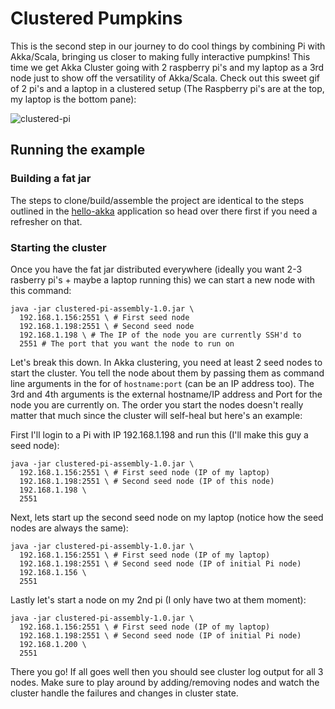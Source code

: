 # Clustered Pumpkins
This is the second step in our journey to do cool things by combining Pi with Akka/Scala, bringing us closer to making fully interactive pumpkins! This time we get Akka Cluster going with 2 raspberry pi's and my laptop as a 3rd node just to show off the versatility of Akka/Scala. Check out this sweet gif of 2 pi's and a laptop in a clustered setup (The Raspberry pi's are at the top, my laptop is the bottom pane):

![clustered-pi](http://i.imgur.com/N3ZNjIJ.gif "Akka clustering with Rasberry Pi")

## Running the example

### Building a fat jar
The steps to clone/build/assemble the project are identical to the steps outlined in the [hello-akka](https://github.com/rasberry-pumpkins/hello-akka) application so head over there first if you need a refresher on that.

### Starting the cluster
Once you have the fat jar distributed everywhere (ideally you want 2-3 rasberry pi's + maybe a laptop running this) we can start a new node with this command:

```shell
java -jar clustered-pi-assembly-1.0.jar \
  192.168.1.156:2551 \ # First seed node
  192.168.1.198:2551 \ # Second seed node
  192.168.1.198 \ # The IP of the node you are currently SSH'd to
  2551 # The port that you want the node to run on
```

Let's break this down. In Akka clustering, you need at least 2 seed nodes to start the cluster. You tell the node about them by passing them as command line arguments in the for of `hostname:port` (can be an IP address too). The 3rd and 4th arguments is the external hostname/IP address and Port for the node you are currently on. The order you start the nodes doesn't really matter that much since the cluster will self-heal but here's an example:

First I'll login to a Pi with IP 192.168.1.198 and run this (I'll make this guy a seed node):

```shell
java -jar clustered-pi-assembly-1.0.jar \
  192.168.1.156:2551 \ # First seed node (IP of my laptop)
  192.168.1.198:2551 \ # Second seed node (IP of this node)
  192.168.1.198 \
  2551
```

Next, lets start up the second seed node on my laptop (notice how the seed nodes are always the same):

```shell
java -jar clustered-pi-assembly-1.0.jar \
  192.168.1.156:2551 \ # First seed node (IP of my laptop)
  192.168.1.198:2551 \ # Second seed node (IP of initial Pi node)
  192.168.1.156 \
  2551
```

Lastly let's start a node on my 2nd pi (I only have two at them moment):

```shell
java -jar clustered-pi-assembly-1.0.jar \
  192.168.1.156:2551 \ # First seed node (IP of my laptop)
  192.168.1.198:2551 \ # Second seed node (IP of initial Pi node)
  192.168.1.200 \
  2551
```

There you go! If all goes well then you should see cluster log output for all 3 nodes. Make sure to play around by adding/removing nodes and watch the cluster handle the failures and changes in cluster state.
